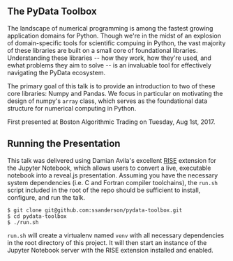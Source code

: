 The PyData Toolbox
------------------

The landscape of numerical programming is among the fastest growing application
domains for Python. Though we're in the midst of an explosion of
domain-specific tools for scientific compuing in Python, the vast majority of
these libraries are built on a small core of foundational
libraries. Understanding these libraries -- how they work, how they're used,
and ewhat problems they aim to solve -- is an invaluable tool for effectively
navigating the PyData ecosystem.

The primary goal of this talk is to provide an introduction to two of these
core libraries: Numpy and Pandas. We focus in particular on motivating the
design of numpy's `array` class, which serves as the foundational data
structure for numerical computing in Python.

First presented at Boston Algorithmic Trading on Tuesday, Aug 1st, 2017.

Running the Presentation
------------------------

This talk was delivered using Damian Avila's excellent
[RISE](https://github.com/damianavila/RISE/) extension for the Jupyter
Notebook, which allows users to convert a live, executable notebook into a
reveal.js presentation. Assuming you have the necessary system dependencies
(i.e. C and Fortran compiler toolchains), the `run.sh` script included in the
root of the repo should be sufficient to install, configure, and run the talk.

    $ git clone git@github.com:ssanderson/pydata-toolbox.git
    $ cd pydata-toolbox
    $ ./run.sh

`run.sh` will create a virtualenv named `venv` with all necessary dependencies
in the root directory of this project. It will then start an instance of the
Jupyter Notebook server with the RISE extension installed and enabled.
